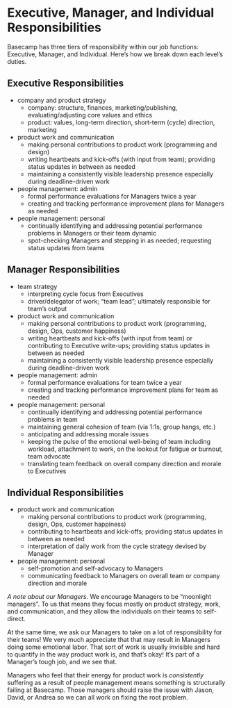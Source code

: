 # Executive, Manager, and Individual Responsibilities

Basecamp has three tiers of responsibility within our job functions: Executive, Manager, and Individual. Here’s how we break down each level’s duties.

## Executive Responsibilities

* company and product strategy
  * company: structure, finances, marketing/publishing, evaluating/adjusting core values and ethics
  * product: values, long-term direction, short-term (cycle) direction, marketing
* product work and communication
  * making personal contributions to product work (programming and design)
  * writing heartbeats and kick-offs (with input from team); providing status updates in between as needed
  * maintaining a consistently visible leadership presence especially during deadline-driven work
* people management: admin
  * formal performance evaluations for Managers twice a year
  * creating and tracking performance improvement plans for Managers as needed
* people management: personal
  * continually identifying and addressing potential performance problems in Managers or their team dynamic
  * spot-checking Managers and stepping in as needed; requesting status updates from teams

## Manager Responsibilities

* team strategy
  * interpreting cycle focus from Executives
  * driver/delegator of work; “team lead”; ultimately responsible for team’s output
* product work and communication
  * making personal contributions to product work (programming, design, Ops, customer happiness)
  * writing heartbeats and kick-offs (with input from team) or contributing to Executive write-ups; providing status updates in between as needed
  * maintaining a consistently visible leadership presence especially during deadline-driven work
* people management: admin
  * formal performance evaluations for team twice a year
  * creating and tracking performance improvement plans for team as needed
* people management: personal
  * continually identifying and addressing potential performance problems in team
  * maintaining general cohesion of team (via 1:1s, group hangs, etc.)
  * anticipating and addressing morale issues
  * keeping the pulse of the emotional well-being of team including workload, attachment to work, on the lookout for fatigue or burnout, team advocate
  * translating team feedback on overall company direction and morale to Executives

## Individual Responsibilities

* product work and communication
  * making personal contributions to product work (programming, design, Ops, customer happiness)
  * contributing to heartbeats and kick-offs; providing status updates in between as needed
  * interpretation of daily work from the cycle strategy devised by Manager
* people management: personal
  * self-promotion and self-advocacy to Managers
  * communicating feedback to Managers on overall team or company direction and morale

*A note about our Managers*. We encourage Managers to be “moonlight managers”. To us that means they focus mostly on product strategy, work, and communication, and they allow the individuals on their teams to self-direct.

At the same time, we ask our Managers to take on a lot of responsibility for their teams! We very much appreciate that that may result in Managers doing some emotional labor. That sort of work is usually invisible and hard to quantify in the way product work is, and that’s okay! It’s part of a Manager’s tough job, and we see that.

Managers who feel that their energy for product work is _consistently_ suffering as a result of people management means something is structurally failing at Basecamp. Those managers should raise the issue with Jason, David, or Andrea so we can all work on fixing the root problem. 
